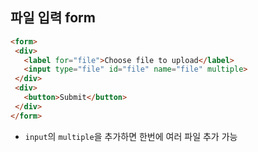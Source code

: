 ## 파일 입력 form
```html
<form>
 <div>
   <label for="file">Choose file to upload</label>
   <input type="file" id="file" name="file" multiple>
 </div>
 <div>
   <button>Submit</button>
 </div>
</form>
```
- `input`의 `multiple`을 추가하면 한번에 여러 파일 추가 가능
